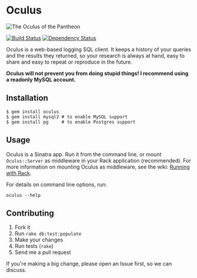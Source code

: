 # Oculus

![The Oculus of the Pantheon](http://upload.wikimedia.org/wikipedia/commons/1/17/Oculus_of_the_Pantheon.jpg)

[![Build Status](https://secure.travis-ci.org/paulrosania/oculus.png?branch=master)](http://travis-ci.org/paulrosania/oculus)
[![Dependency Status](https://gemnasium.com/paulrosania/oculus.png)](https://gemnasium.com/paulrosania/oculus)

Oculus is a web-based logging SQL client.  It keeps a history of your queries
and the results they returned, so your research is always at hand, easy to share
and easy to repeat or reproduce in the future.

**Oculus will not prevent you from doing stupid things! I recommend using a
readonly MySQL account.**

## Installation

    $ gem install oculus
    $ gem install mysql2 # to enable MySQL support
    $ gem install pg     # to enable Postgres support

## Usage

Oculus is a Sinatra app. Run it from the command line, or mount `Oculus::Server`
as middleware in your Rack application (recommended). For more information on
mounting Oculus as middleware, see the wiki:
[Running with Rack](https://github.com/paulrosania/oculus/wiki/Running-with-Rack).

For details on command line options, run:

    oculus --help

## Contributing

1. Fork it
2. Run `rake db:test:populate`
3. Make your changes
4. Run tests (`rake`)
5. Send me a pull request

If you're making a big change, please open an Issue first, so we can discuss.
